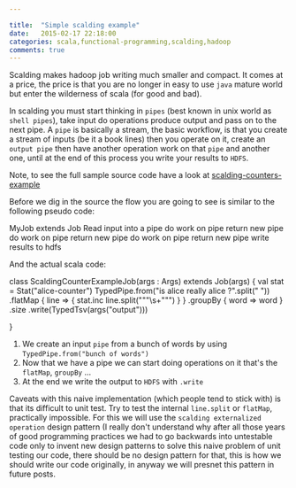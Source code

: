 ```yaml
---

title:  "Simple scalding example"
date:   2015-02-17 22:18:00
categories: scala,functional-programming,scalding,hadoop
comments: true
---
```

Scalding makes hadoop job writing much smaller and compact.  It comes at a price, the price is that you are no longer in easy to use `java` mature world but enter the wilderness of scala (for good and bad).

In scalding you must start thinking in `pipes` (best known in unix world as `shell pipes`), take input do operations produce output and pass on to the next pipe.  A `pipe` is basically a stream, the basic workflow, is that you create a stream of inputs (be it a book lines) then you operate on it, create an `output pipe` then have another operation work on that `pipe` and another one, until at the end of this process you write your results to `HDFS`.

Note, to see the full sample source code have a look at [scalding-counters-example](https://github.com/tomer-ben-david-examples/scalding-counters-example)

Before we dig in the source the flow you are going to see is similar to the following pseudo code:


MyJob extends Job
Read input into a pipe
do work on pipe return new pipe
do work on pipe return new pipe
do work on pipe return new pipe
write results to hdfs


And the actual scala code:


class ScaldingCounterExampleJob(args : Args) extends Job(args) {
  val stat = Stat("alice-counter")
  TypedPipe.from("is alice really alice ?".split(" "))
    .flatMap {
      line => {
        stat.inc
        line.split("""\s+""") }
     }
    .groupBy { word => word }
    .size
    .write(TypedTsv(args("output")))

}


1. We create an input `pipe` from a bunch of words by using `TypedPipe.from("bunch of words")`
1. Now that we have a pipe we can start doing operations on it that's the `flatMap`, `groupBy` ...
1. At the end we write the output to `HDFS` with `.write`

Caveats with this naive implementation (which people tend to stick with) is that its difficult to unit test.  Try to test the internal `line.split` or `flatMap`, practically impossible.  For this we will use the `scalding externalized operation` design pattern (I really don't understand why after all those years of good programming practices we had to go backwards into untestable code only to invent new design patterns to solve this naive problem of unit testing our code, there should be no design pattern for that, this is how we should write our code originally, in anyway we will presnet this pattern in future posts.